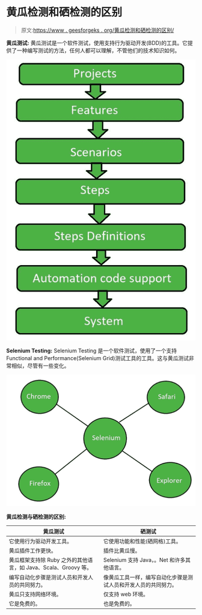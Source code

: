 # 黄瓜检测和硒检测的区别

> 原文:[https://www . geesforgeks . org/黄瓜检测和硒检测的区别/](https://www.geeksforgeeks.org/difference-between-cucumber-testing-and-selenium-testing/)

**黄瓜测试:**
黄瓜测试是一个软件测试，使用支持行为驱动开发(BDD)的工具。它提供了一种编写测试的方法，任何人都可以理解，不管他们的技术知识如何。

![](img/4f347c7c86faa3b1aee165ce4e7ef087.png)

**Selenium Testing:**
Selenium Testing 是一个软件测试，使用了一个支持 Functional and Performance(Selenium Grid)测试工具的工具。这与黄瓜测试非常相似，尽管有一些变化。

![](img/d339dabe7761d263e1cafce4641560b8.png)

**黄瓜检测与硒检测的区别:**

<center>

| 黄瓜测试 | 硒测试 |
| --- | --- |
| 它使用行为驱动开发工具。 | 它使用功能和性能(硒网格)工具。 |
| 黄瓜插件工作更快。 | 插件比黄瓜慢。 |
| 黄瓜框架支持除 Ruby 之外的其他语言，如 Java、Scala、Groovy 等。 | Selenium 支持 Java，。Net 和许多其他语言。 |
| 编写自动化步骤是测试人员和开发人员的共同努力。 | 像黄瓜工具一样，编写自动化步骤是测试人员和开发人员的共同努力。 |
| 黄瓜只支持网络环境。 | 仅支持 web 环境。 |
| 它是免费的。 | 也是免费的。 |

</center>